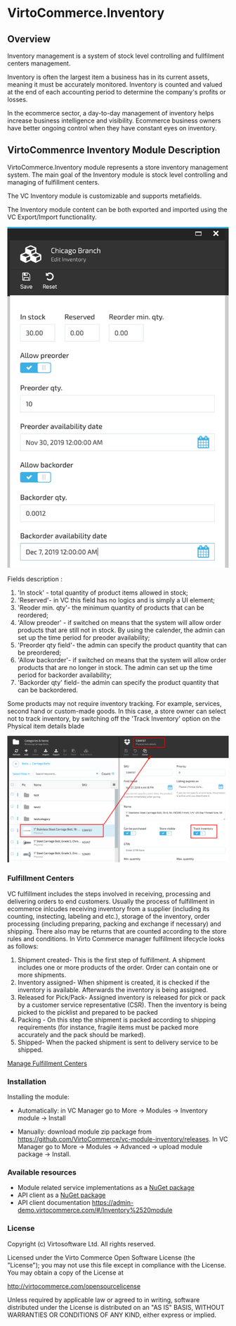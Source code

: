 # VirtoCommerce.Inventory

## Overview

Inventory management is a system of stock level controlling and fullfilment centers management. 

Inventory is often the largest item a business has in its current assets, meaning it must be accurately monitored. Inventory is counted and valued at the end of each accounting period to determine the company's profits or losses.

In the ecommerce sector, a day-to-day management of inventory helps increase business intelligence and visibility. Ecommerce business owners have better ongoing control when they have constant eyes on inventory.

## VirtoCommenrce Inventory Module Description

VirtoCommerce.Inventory module represents a store inventory management system. The main goal of the Inventory module is stock level controlling and managing of fulfillment centers.

The VC Inventory module is customizable and supports metafields.

The Inventory module content can be both exported and imported using the VC Export/Import functionality.

![Inventory module](docs/media/screen-inventory.png)

Fields description :

1. 'In stock' - total quantity of product items allowed in stock;
1. 'Reserved'- in VC this field has no logics and is simply a UI element;
1. 'Reoder min. qty'- the minimum quantity of products that can be reordered;
1. 'Allow preoder' - if switched on means that the system will allow order products that are still not in stock. By using the calender, the admin can set up the time period for preoder availability;
1. 'Preorder qty field'- the admin can specify the product quantity that can be preordered;  
1. 'Allow backorder'- if switched on means that the system will allow order products that are no longer in stock. The admin can set up the time period for backorder availability;
1. 'Backorder qty' field- the admin can specify the product quantity that can be backordered.

Some products may not require inventory tracking. For example, services, second hand or custom-made goods. In this case, a store owner can select not to track inventory, by switching off the 'Track Inventory' option on the Physical item details blade

![Track Inventory](docs/media/screen-track-inventory.png)

### Fulfillment Centers

VC fulfillment includes the steps involved in receiving, processing and delivering orders to end customers. Usually the process of fulfillment in ecommerce inlcudes receiving inventory from a supplier (including its counting, instecting, labeling and etc.), storage of the inventory, order processing (including preparing, packing and exchange if necessary) and shipping. There also may be returns that are counted according to the store rules and conditions. In Virto Commerce manager fulfillment lifecycle looks as follows:

1. Shipment created-
This is the first step of fulfillment. A shipment includes one or more products of the order. Order can contain one or more shipments.
1. Inventory assigned-
When shipment is created, it is checked if the inventory is available. Afterwards the inventory is being assigned.
1. Released for Pick/Pack-
Assigned inventory is released for pick or pack by a customer service representative (CSR). Then the inventory is being picked to the picklist and prepared to be packed
1. Packing -
On this step the shipment is packed according to shipping requirements (for instance, fragile items must be packed more accurately and the pack should be marked).
1. Shipped-
When the packed shipment is sent to delivery service to be shipped.

[Manage Fulfillment Centers](/docs/manage-fullfilment.md)

### Installation

Installing the module:
* Automatically: in VC Manager go to More -> Modules -> Inventory module -> Install

* Manually: download module zip package from https://github.com/VirtoCommerce/vc-module-inventory/releases.
 In VC Manager go to More -> Modules -> Advanced -> upload module package -> Install.

### Available resources

* Module related service implementations as a <a href="https://www.nuget.org/packages/VirtoCommerce.InventoryModule.Data" target="_blank">NuGet package</a>
* API client as a <a href="https://www.nuget.org/packages/VirtoCommerce.InventoryModule.Client" target="_blank">NuGet package</a>
* API client documentation https://admin-demo.virtocommerce.com/#/Inventory%2520module

### License

Copyright (c) Virtosoftware Ltd.  All rights reserved.

Licensed under the Virto Commerce Open Software License (the "License"); you
may not use this file except in compliance with the License. You may
obtain a copy of the License at

http://virtocommerce.com/opensourcelicense

Unless required by applicable law or agreed to in writing, software
distributed under the License is distributed on an "AS IS" BASIS,
WITHOUT WARRANTIES OR CONDITIONS OF ANY KIND, either express or
implied.
